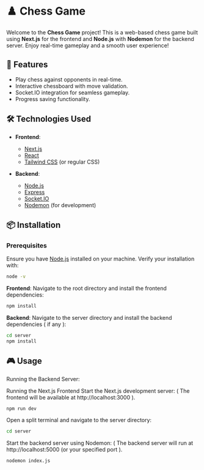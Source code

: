 # ♟️ Chess Game

Welcome to the **Chess Game** project! This is a web-based chess game built using **Next.js** for the frontend and **Node.js** with **Nodemon** for the backend server. Enjoy real-time gameplay and a smooth user experience!

## 🚀 Features

- Play chess against opponents in real-time.
- Interactive chessboard with move validation.
- Socket.IO integration for seamless gameplay.
- Progress saving functionality.

## 🛠️ Technologies Used

- **Frontend**:
  - [Next.js](https://nextjs.org/)
  - [React](https://reactjs.org/)
  - [Tailwind CSS](https://tailwindcss.com/) (or regular CSS)
  
- **Backend**:
  - [Node.js](https://nodejs.org/)
  - [Express](https://expressjs.com/)
  - [Socket.IO](https://socket.io/)
  - [Nodemon](https://nodemon.io/) (for development)

## 📦 Installation

### Prerequisites

Ensure you have [Node.js](https://nodejs.org/) installed on your machine. Verify your installation with:

```bash
node -v
```
**Frontend**: Navigate to the root directory and install the frontend dependencies:

```bash
npm install
```
**Backend**: Navigate to the server directory and install the backend dependencies ( if any ):

```bash
cd server
npm install
```
## 🎮 Usage

Running the Backend Server:

Running the Next.js Frontend
Start the Next.js development server: ( The frontend will be available at http://localhost:3000 ).

```bash
npm run dev
```
Open a split terminal and navigate to the server directory:

 ```bash
cd server
```

Start the backend server using Nodemon: ( The backend server will run at http://localhost:5000 (or your specified port ).

 ```bash
nodemon index.js
```






